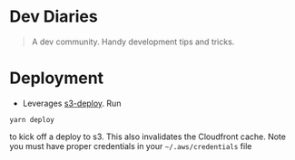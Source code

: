 Dev Diaries
==================
> A dev community. Handy development tips and tricks.

# Deployment
* Leverages [s3-deploy](https://github.com/import-io/s3-deploy). Run 
```
yarn deploy
```
to kick off a deploy to s3. This also invalidates the Cloudfront cache. Note
you must have proper credentials in your `~/.aws/credentials` file 
